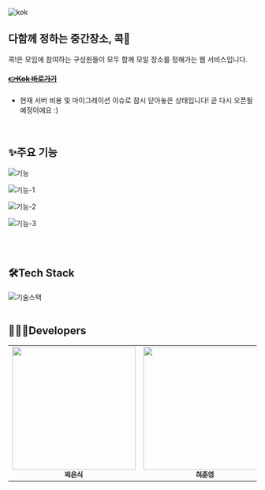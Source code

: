 ![kok](https://github.com/user-attachments/assets/803664b3-737c-4e49-8f19-9a9ee8db49a1)

## 다함께 정하는 중간장소, 콕📌

콕!은 모임에 참여하는 구성원들이 모두 함께 모일 장소를 정해가는 웹 서비스입니다.

#### <strike><a href="https://www.kokokok.com">👉Kok 바로가기</a></strike>
- 현재 서버 비용 및 마이그레이션 이슈로 잠시 닫아놓은 상태입니다! 곧 다시 오픈될 예정이에요 :)

<br />

## ✨주요 기능

![기능](https://github.com/user-attachments/assets/74cf0088-6c56-4d1a-a048-f2e5a3e42381)

![기능-1](https://github.com/user-attachments/assets/6029603d-5247-4204-ab6a-5b1171016088)

![기능-2](https://github.com/user-attachments/assets/51f8e7dc-13a3-4167-a2b1-ee2f061a5e02)

![기능-3](https://github.com/user-attachments/assets/551de1f5-6f0b-4e4a-9925-15a43cc79906)

<br /><br />

## 🛠️Tech Stack

![기술스택](https://github.com/user-attachments/assets/2c4cc1bd-9741-4640-9654-82b54cd3e28d)
<br /><br />

## 🧑🏻‍💻Developers

<table>
  <tbody>
    <tr>
      <td align="center"><a href="https://github.com/qkrdmstlr3"><img width="250" src="https://github.com/user-attachments/assets/b5dd076f-f5b0-4495-8274-3f763436c32a" alt=""/><br /><sub><b>박은식</b></sub></a><br /></td>
      <td align="center"><a href="https://github.com/hjy0951"><img width="250" src="https://github.com/user-attachments/assets/be531c27-b297-4d93-9da1-068dd24a1d18" alt=""/><br /><sub><b>허준영</b></sub></a><br /></td>
      <td align="center"><a href="https://github.com/banhogu"><img width="250" src="https://github.com/user-attachments/assets/9c92c81c-044a-4b6b-b4cd-a3330b103b84" alt=""/><br /><sub><b>방호진</b></sub></a><br /></td>
      <td align="center"><a href="https://github.com/thwjddlqslek"><img width="250" src="https://avatars.githubusercontent.com/u/113258117?v=4" alt=""/><br /><sub><b>김소정</b></sub></a><br /></td>
    </tr>
  </tbody>
</table>
